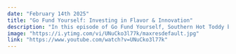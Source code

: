 ```yaml
---
date: "February 14th 2025"
title: "Go Fund Yourself: Investing in Flavor & Innovation"
description: "In this episode of Go Fund Yourself, Southern Hot Toddy brings Southern charm to your glass, while Blind Barrels redefines whiskey discovery with exclusive tasting kits. Plus, see how Mode Mobile is transforming phones into income-generating assets and offering a unique investment opportunity."
image: "https://i.ytimg.com/vi/UNuCko3l77k/maxresdefault.jpg"
link: "https://www.youtube.com/watch?v=UNuCko3l77k"
---
```

